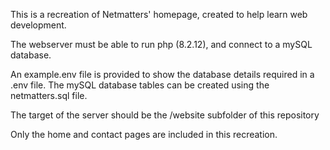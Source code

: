 This is a recreation of Netmatters' homepage, created to help learn web development.


The webserver must be able to run php (8.2.12), and connect to a mySQL database.


An example.env file is provided to show the database details required in a .env file.
The mySQL database tables can be created using the netmatters.sql file.


The target of the server should be the /website subfolder of this repository

Only the home and contact pages are included in this recreation.
